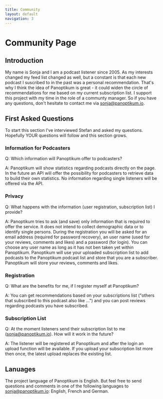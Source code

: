 ```yaml
---
title: Community
layout: default
navigation: 3
---
```


# Community Page

## Introduction

My name is Sonja and I am a podcast listener since 2005. As my interests changed my feed list changed as well, but a constant is that each new podcast I suscribed to in the past was a personal recommendation. That's why I think the idea of Panoptikum is great - it could widen the circle of recommendations for me based on my current subscription list. I support this project with my time in the role of a communty manager. So if you have any questions, don't hesitate to contact me via <sonja@panoptikum.io>.

## First Asked Questions

To start this section I've interviewed Stefan and asked my questions. Hopefully YOUR questions will follow and this section grows.

### Information for Podcasters
Q: Which information will Panoptikum offer to podcasters?

A: Panoptikum will show statistics regarding podcasts directly on the page. In the future an API will offer the possibility for podcasters to retrieve data to build their own statistics. No information regarding single listeners will be offered via the API.

### Privacy
Q: What happens with the information (user registration, subscription list) I provide?

A: Panoptikum tries to ask (and save) only information that is required to offer the service. It does not intend to collect demographic data or to identify single persons. During the registration you will be asked for an email address (required for password recovery), an user name (used for your reviews, comments and likes) and a password (for login). You can choose any user name as long as it has not ben taken yet within Panoptikum. Panoptikum will use your uploaded subscription list to add podcasts to the Panoptikum podcast list and store that you are a subscriber. Panoptikum will store your reviews, comments and likes.

### Registration
Q: What are the benefits for me, if I register myself at Panoptikum?

A: You can get recommendations based on your subscriptions list ("others that subscribed to this podcast also like ...") and you can post reviews regarding podcasts you have subscribed.

### Subscription List
Q: At the moment listeners send their subscription list to me (sonja@panoptikum.io). How will it work in the future?

A: The listener will be registered at Panoptikum and after the login an upload function will be available. If you upload your subscription list more then once, the latest upload replaces the existing list.

## Lanuages

The project language of Panoptikum is English. But feel free to send questions and comments in one of the following languages to sonja@panoptikum.io: English, French and German.
